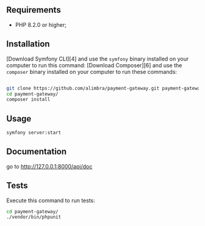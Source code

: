 
Requirements
------------

* PHP 8.2.0 or higher;

Installation
------------
[Download Symfony CLI][4] and use the `symfony` binary installed
on your computer to run this command:
[Download Composer][6] and use the `composer` binary installed
on your computer to run these commands:

```bash

git clone https://github.com/alimbra/payment-gateway.git payment-gateway
cd payment-gateway/
composer install
```

Usage
-----
```bash
symfony server:start
```

Documentation
-----
go to http://127.0.0.1:8000/api/doc

Tests
-----

Execute this command to run tests:

```bash
cd payment-gateway/
./vendor/bin/phpunit
```